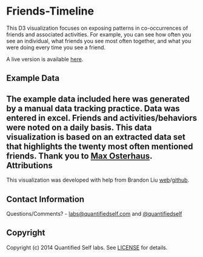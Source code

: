 Friends-Timeline
==========================

This D3 visualization focuses on exposing patterns in co-occurrences of friends and associated activities. For example, you can see how often you see an individual, what friends you see most often together, and what you were doing every time you see a friend. 

A live version is available [here](http://quantifiedself.com/visproject/friend_timeline.html). 

Example Data
------------

The example data included here was generated by a manual data tracking practice. Data was entered in excel. Friends and activities/behaviors were noted on a daily basis. This data visualization is based on an extracted data set that highlights the twenty most often mentioned friends. Thank you to [Max Osterhaus](https://plus.google.com/+MaxOsterhaus/).
Attributions
------------

This visualization was developed with help from Brandon Liu [web](http://bdon.org)/[github](http://www.github.com/bdon).

Contact Information
-------------------

Questions/Comments? - [labs@quantifiedself.com](mailto:labs@quantifiedself.com) and [@quantifiedself](http://www.twitter.com/quantifiedself)

Copyright
---------

Copyright (c) 2014 Quantified Self labs. See [LICENSE](https://github.com/qslabs/Friends-Timeline/blob/master/LICENSE) for details. 

